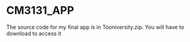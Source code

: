 # CM3131_APP

The source code for my final app is in Tooniversity.zip. You will have to download to access it

